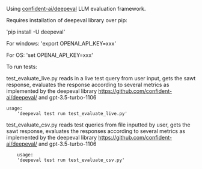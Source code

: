 Using [confident-ai/deepeval](https://github.com/confident-ai/deepeval) LLM evaluation framework. 


Requires installation of deepeval library over pip:

'pip install -U deepeval'



For windows:
'export OPENAI_API_KEY=xxx' 

For OS:
'set OPENAI_API_KEY=xxx' 



To run tests:

test_evaluate_live.py 
    reads in a live test query from user input, gets the sawt response, evaluates the response according
    to several metrics as implemented by the deepeval library <https://github.com/confident-ai/deepeval/> and gpt-3.5-turbo-1106

    usage: 
        'deepeval test run test_evaluate_live.py'

test_evaluate_csv.py
    reads test queries from file inputted by user, gets the sawt response, evaluates the responses according
    to several metrics as implemented by the deepeval library <https://github.com/confident-ai/deepeval/> and gpt-3.5-turbo-1106

        usage: 
        'deepeval test run test_evaluate_csv.py'

